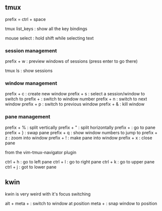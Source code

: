 
## tmux

prefix = ctrl + space

tmux list_keys : show all the key bindings

mouse select : hold shift while selecting text

### session management

prefix + w : preview windows of sessions (press enter to go there)

tmux ls : show sessions

### window management

prefix + c : create new window
prefix + s : select a session/window to switch to
prefix + <number> : switch to window number 
prefix + n : switch to next window
prefix + p : switch to previous window
prefix + & : kill window

### pane management

prefix + % : split vertically
prefix + " : split horizontally
prefix + <arrow key> : go to pane
prefix + } : swap pane
prefix + q : show window numbers to jump to
prefix + z : zoom into window 
prefix + ! : make pane into window
prefix + x : close pane

from the vim-tmux-navigator plugin

ctrl + h : go to left pane
ctrl + l : go to right pane
ctrl + k : go to upper pane
ctrl + j : got to lower pane

## kwin

kwin is very weird with it's focus switching

alt + meta + <arrow key> : switch to window at position
meta + <arrow key> : snap window to position
